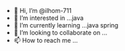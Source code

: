 - 👋 Hi, I’m @ilhom-711
- 👀 I’m interested in ...java
- 🌱 I’m currently learning ...java spring
- 💞️ I’m looking to collaborate on ...
- 📫 How to reach me ...

<!---
ilhom-711/ilhom-711 is a ✨ special ✨ repository because its `README.md` (this file) appears on your GitHub profile.
You can click the Preview link to take a look at your changes.
--->

